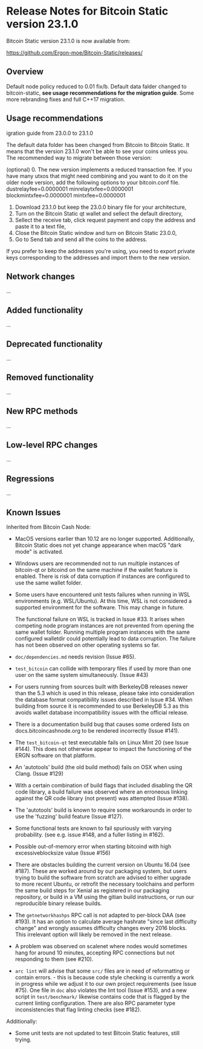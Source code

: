 # Release Notes for Bitcoin Static version 23.1.0

Bitcoin Static version 23.1.0 is now available from:

  <https://github.com/Ergon-moe/Bitcoin-Static/releases/>

## Overview

Default node policy reduced to 0.01 fix/b. Default data falder changed to bitcoin-static, **see usage recommendations for the migration guide**. Some more rebranding fixes and full C++17 migration.



## Usage recommendations

igration guide from 23.0.0 to 23.1.0

The default data folder has been changed from Bitcoin to Bitcoin Static. It means that the version 23.1.0 won't be able to see your coins unless you. The recommended way to migrate between those version:

(optional)
0. The new version implements a reduced transaction fee. If you have many utxos that might need combining and you want to do it on the older node version, add the following options to your bitcoin.conf file.
dustrelayfee=0.0000001
minrelaytxfee=0.0000001
blockmintxfee=0.0000001
mintxfee=0.0000001

1. Download 23.1.0 but keep the 23.0.0 binary file for your architecture,
2. Turn on the Bitcoin Static qt wallet and sellect the default directory,
3. Sellect the receive tab, click request payment and copy the address and paste it to a text file,
4. Close the Bitcoin Static window and turn on Bitcoin Static 23.0.0,
3. Go to Send tab and send all the coins to the address.

If you prefer to keep the addresses you're using, you need to export private keys corresponding to the addresses and import them to the new version.

## Network changes

...


## Added functionality

...


## Deprecated functionality

...


## Removed functionality

...


## New RPC methods

...


## Low-level RPC changes

...


## Regressions

...


## Known Issues

Inherited from Bitcoin Cash Node:

- MacOS versions earlier than 10.12 are no longer supported. Additionally,
  Bitcoin Static does not yet change appearance when macOS "dark mode"
  is activated.

- Windows users are recommended not to run multiple instances of bitcoin-qt
  or bitcoind on the same machine if the wallet feature is enabled.
  There is risk of data corruption if instances are configured to use the same
  wallet folder.

- Some users have encountered unit tests failures when running in WSL
  environments (e.g. WSL/Ubuntu).  At this time, WSL is not considered a
  supported environment for the software. This may change in future.

  The functional failure on WSL is tracked in Issue #33.
  It arises when competing node program instances are not prevented from
  opening the same wallet folder. Running multiple program instances with
  the same configured walletdir could potentially lead to data corruption.
  The failure has not been observed on other operating systems so far.

- `doc/dependencies.md` needs revision (Issue #65).

- `test_bitcoin` can collide with temporary files if used by more than
  one user on the same system simultaneously. (Issue #43)

- For users running from sources built with BerkeleyDB releases newer than
  the 5.3 which is used in this release, please take into consideration
  the database format compatibility issues described in Issue #34.
  When building from source it is recommended to use BerkeleyDB 5.3 as this
  avoids wallet database incompatibility issues with the official release.

- There is a documentation build bug that causes some ordered lists on
  docs.bitcoincashnode.org to be rendered incorrectly (Issue #141).

- The `test_bitcoin-qt` test executable fails on Linux Mint 20
  (see Issue #144). This does not otherwise appear to impact the functioning
  of the ERGN software on that platform.

- An 'autotools' build (the old build method) fails on OSX when using Clang.
  (Issue #129)

- With a certain combination of build flags that included disabling
  the QR code library, a build failure was observed where an erroneous
  linking against the QR code library (not present) was attempted (Issue #138).

- The 'autotools' build is known to require some workarounds in order to
  use the 'fuzzing' build feature (Issue #127).

- Some functional tests are known to fail spuriously with varying probability.
  (see e.g. issue #148, and a fuller listing in #162).

- Possible out-of-memory error when starting bitcoind with high excessiveblocksize
  value (Issue #156)

- There are obstacles building the current version on Ubuntu 16.04 (see #187).
  These are worked around by our packaging system, but users trying to build
  the software from scratch are advised to either upgrade to more recent Ubuntu,
  or retrofit the necessary toolchains and perform the same build steps for
  Xenial as registered in our packaging repository, or build in a VM using
  the gitian build instructions, or run our reproducible binary release builds.

- The `getnetworkhashps` RPC call is not adapted to per-block DAA (see #193).
  It has an option to calculate average hashrate "since last difficulty change"
  and wrongly assumes difficulty changes every 2016 blocks. This irrelevant
  option will likely be removed in the next release.

- A problem was observed on scalenet where nodes would sometimes hang for
  around 10 minutes, accepting RPC connections but not responding to them
  (see #210).

- `arc lint` will advise that some `src/` files are in need of reformatting
  or contain errors. - this is because code style checking is currently a work in
  progress while we adjust it to our own project requirements (see Issue #75).
  One file in `doc` also violates the lint tool (Issue #153), and a new
  script in `test/benchmark/` likewise contains code that is flagged by
  the current linting configuration. There are also RPC parameter type
  inconsistencies that flag linting checks (see #182).

Additionally:

- Some unit tests are not updated to test Bitcoin Static features, still trying.




